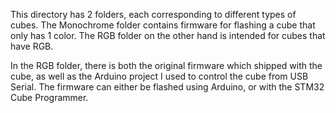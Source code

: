 This directory has 2 folders, each corresponding to different types of cubes.
The Monochrome folder contains firmware for flashing a cube that only has 1 color.
The RGB folder on the other hand is intended for cubes that have RGB.

In the RGB folder, there is both the original firmware which shipped with the cube, as well as the Arduino project I used to control the cube from USB Serial. The firmware can either be flashed using Arduino, or with the STM32 Cube Programmer.
